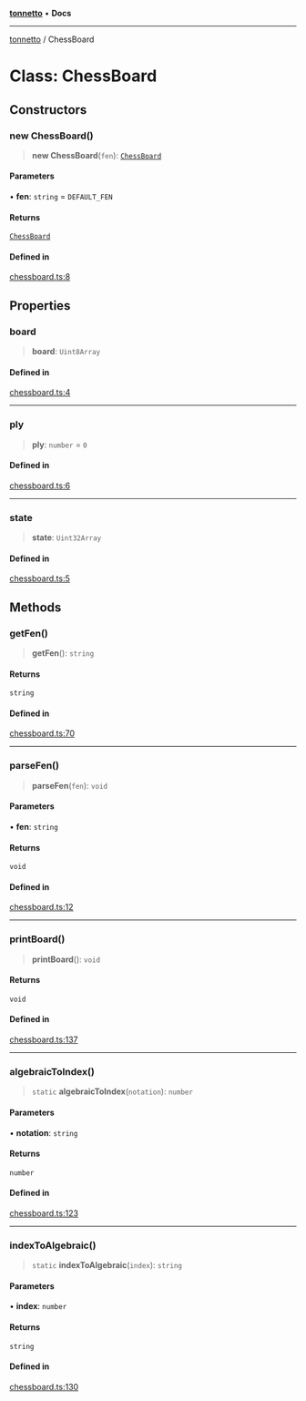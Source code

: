 [**tonnetto**](../README.md) • **Docs**

***

[tonnetto](../globals.md) / ChessBoard

# Class: ChessBoard

## Constructors

### new ChessBoard()

> **new ChessBoard**(`fen`): [`ChessBoard`](ChessBoard.md)

#### Parameters

• **fen**: `string` = `DEFAULT_FEN`

#### Returns

[`ChessBoard`](ChessBoard.md)

#### Defined in

[chessboard.ts:8](https://github.com/marcobuontempo/tonnetto-chess-ts/blob/5b48e10891a709c6d987943c0a8c2c76a5b582f9/src/chessboard.ts#L8)

## Properties

### board

> **board**: `Uint8Array`

#### Defined in

[chessboard.ts:4](https://github.com/marcobuontempo/tonnetto-chess-ts/blob/5b48e10891a709c6d987943c0a8c2c76a5b582f9/src/chessboard.ts#L4)

***

### ply

> **ply**: `number` = `0`

#### Defined in

[chessboard.ts:6](https://github.com/marcobuontempo/tonnetto-chess-ts/blob/5b48e10891a709c6d987943c0a8c2c76a5b582f9/src/chessboard.ts#L6)

***

### state

> **state**: `Uint32Array`

#### Defined in

[chessboard.ts:5](https://github.com/marcobuontempo/tonnetto-chess-ts/blob/5b48e10891a709c6d987943c0a8c2c76a5b582f9/src/chessboard.ts#L5)

## Methods

### getFen()

> **getFen**(): `string`

#### Returns

`string`

#### Defined in

[chessboard.ts:70](https://github.com/marcobuontempo/tonnetto-chess-ts/blob/5b48e10891a709c6d987943c0a8c2c76a5b582f9/src/chessboard.ts#L70)

***

### parseFen()

> **parseFen**(`fen`): `void`

#### Parameters

• **fen**: `string`

#### Returns

`void`

#### Defined in

[chessboard.ts:12](https://github.com/marcobuontempo/tonnetto-chess-ts/blob/5b48e10891a709c6d987943c0a8c2c76a5b582f9/src/chessboard.ts#L12)

***

### printBoard()

> **printBoard**(): `void`

#### Returns

`void`

#### Defined in

[chessboard.ts:137](https://github.com/marcobuontempo/tonnetto-chess-ts/blob/5b48e10891a709c6d987943c0a8c2c76a5b582f9/src/chessboard.ts#L137)

***

### algebraicToIndex()

> `static` **algebraicToIndex**(`notation`): `number`

#### Parameters

• **notation**: `string`

#### Returns

`number`

#### Defined in

[chessboard.ts:123](https://github.com/marcobuontempo/tonnetto-chess-ts/blob/5b48e10891a709c6d987943c0a8c2c76a5b582f9/src/chessboard.ts#L123)

***

### indexToAlgebraic()

> `static` **indexToAlgebraic**(`index`): `string`

#### Parameters

• **index**: `number`

#### Returns

`string`

#### Defined in

[chessboard.ts:130](https://github.com/marcobuontempo/tonnetto-chess-ts/blob/5b48e10891a709c6d987943c0a8c2c76a5b582f9/src/chessboard.ts#L130)
